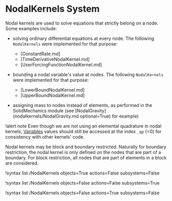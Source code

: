 # NodalKernels System

Nodal kernels are used to solve equations that strictly belong on a node.
Some examples include:

- solving ordinary differential equations at every node. The following `NodalKernels` were implemented for that purpose:
  - [ConstantRate.md]
  - [TimeDerivativeNodalKernel.md]
  - [UserForcingFunctionNodalKernel.md]

- bounding a nodal variable's value at nodes. The following `NodalKernels` were implemented for that purpose:
  - [LowerBoundNodalKernel.md]
  - [UpperBoundNodalKernel.md]

- assigning mass to nodes instead of elements, as performed in the SolidMechanics module
  (see [NodalGravity](nodalkernels/NodalGravity.md optional=True) for example)


!alert note
Even though we are not using an elemental quadrature in nodal kernels, [Variables](syntax/Variables/index.md) values
should still be accessed at the index `_qp` (=0) for consistency with other kernels' code.

Nodal kernels may be block and boundary restricted. Naturally for boundary restriction, the nodal kernel is only defined on the
nodes that are part of a boundary. For block restriction, all nodes that are part of elements in a block are considered.

!syntax list /NodalKernels objects=True actions=False subsystems=False

!syntax list /NodalKernels objects=False actions=False subsystems=True

!syntax list /NodalKernels objects=False actions=True subsystems=False
